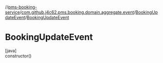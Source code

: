 //[pms-booking-service](../../../index.md)/[com.github.j4c62.pms.booking.domain.aggregate.event](../index.md)/[BookingUpdateEvent](index.md)/[BookingUpdateEvent](-booking-update-event.md)

# BookingUpdateEvent

[java]\
constructor()